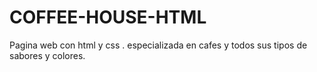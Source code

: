 # COFFEE-HOUSE-HTML
Pagina web con html y css . especializada en cafes y todos sus tipos de sabores y colores. 
